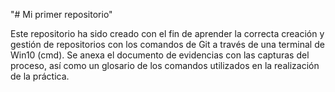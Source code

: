 "# Mi primer repositorio" 

Este repositorio ha sido creado con el fin de aprender la correcta creación y gestión de repositorios con los comandos de Git a través de una terminal de Win10 (cmd). 
Se anexa el documento de evidencias con las capturas del proceso, así como un glosario de los comandos utilizados en la realización de la práctica. 
